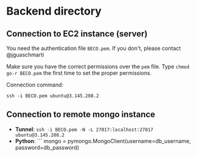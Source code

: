 # Backend directory


## Connection to EC2 instance (server)

You need the authentication file `BECO.pem`. If you don't, please contact @jguaschmarti

Make sure you have the correct permissions over the `pem` file. Type `chmod go-r BECO.pem` the first time to set the proper permissions.

Connection command:
```
ssh -i BECO.pem ubuntu@3.145.208.2
```

## Connection to remote mongo instance

- **Tunnel**: ``` ssh -i BECO.pem -N -L 27017:localhost:27017 ubuntu@3.145.208.2 ```
- **Python**: ``` mongo = pymongo.MongoClient(username=db_username, password=db_password)
